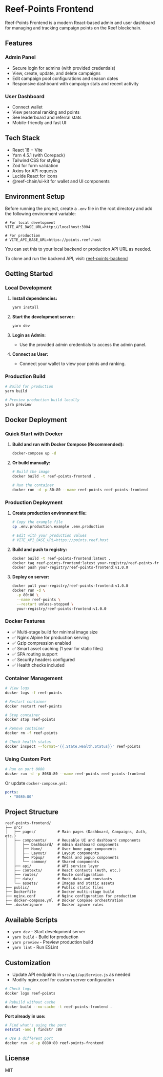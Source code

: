 # Reef-Points Frontend

Reef-Points Frontend is a modern React-based admin and user dashboard for managing and tracking campaign points on the Reef blockchain.

## Features

### Admin Panel

- Secure login for admins (with provided credentials)
- View, create, update, and delete campaigns
- Edit campaign pool configurations and season dates
- Responsive dashboard with campaign stats and recent activity

### User Dashboard

- Connect wallet
- View personal ranking and points
- See leaderboard and referral stats
- Mobile-friendly and fast UI

## Tech Stack

- React 18 + Vite
- Yarn 4.5.1 (with Corepack)
- Tailwind CSS for styling
- Zod for form validation
- Axios for API requests
- Lucide React for icons
- @reef-chain/ui-kit for wallet and UI components

## Environment Setup

Before running the project, create a `.env` file in the root directory and add the following environment variable:

```env
# For local development
VITE_API_BASE_URL=http://localhost:3004

# For production
# VITE_API_BASE_URL=https://points.reef.host
```

You can set this to your local backend or production API URL as needed.

To clone and run the backend API, visit: [reef-points-backend](https://github.com/abdul745/reef-points-backend)

## Getting Started

### Local Development

1. **Install dependencies:**

   ```bash
   yarn install
   ```

2. **Start the development server:**

   ```bash
   yarn dev
   ```

3. **Login as Admin:**

   - Use the provided admin credentials to access the admin panel.

4. **Connect as User:**
   - Connect your wallet to view your points and ranking.

### Production Build

```bash
# Build for production
yarn build

# Preview production build locally
yarn preview
```

## Docker Deployment

### Quick Start with Docker

1. **Build and run with Docker Compose (Recommended):**

   ```bash
   docker-compose up -d
   ```

2. **Or build manually:**

   ```bash
   # Build the image
   docker build -t reef-points-frontend .

   # Run the container
   docker run -d -p 80:80 --name reef-points reef-points-frontend
   ```

### Production Deployment

1. **Create production environment file:**

   ```bash
   # Copy the example file
   cp .env.production.example .env.production

   # Edit with your production values
   # VITE_API_BASE_URL=https://points.reef.host
   ```

2. **Build and push to registry:**

   ```bash
   docker build -t reef-points-frontend:latest .
   docker tag reef-points-frontend:latest your-registry/reef-points-frontend:v1.0.0
   docker push your-registry/reef-points-frontend:v1.0.0
   ```

3. **Deploy on server:**

   ```bash
   docker pull your-registry/reef-points-frontend:v1.0.0
   docker run -d \
     -p 80:80 \
     --name reef-points \
     --restart unless-stopped \
     your-registry/reef-points-frontend:v1.0.0
   ```

### Docker Features

- ✅ Multi-stage build for minimal image size
- ✅ Nginx Alpine for production serving
- ✅ Gzip compression enabled
- ✅ Smart asset caching (1 year for static files)
- ✅ SPA routing support
- ✅ Security headers configured
- ✅ Health checks included

### Container Management

```bash
# View logs
docker logs -f reef-points

# Restart container
docker restart reef-points

# Stop container
docker stop reef-points

# Remove container
docker rm -f reef-points

# Check health status
docker inspect --format='{{.State.Health.Status}}' reef-points
```

### Using Custom Port

```bash
# Run on port 8080
docker run -d -p 8080:80 --name reef-points reef-points-frontend
```

Or update `docker-compose.yml`:

```yaml
ports:
  - "8080:80"
```

## Project Structure

```
reef-points-frontend/
├── src/
│   ├── pages/          # Main pages (Dashboard, Campaigns, Auth, etc.)
│   ├── components/     # Reusable UI and dashboard components
│   │   ├── Dashboard/  # Admin dashboard components
│   │   ├── Home/       # User home page components
│   │   ├── Layout/     # Layout components
│   │   ├── Popup/      # Modal and popup components
│   │   └── common/     # Shared components
│   ├── api/            # API service layer
│   ├── contexts/       # React contexts (Auth, etc.)
│   ├── routes/         # Route configuration
│   ├── data/           # Mock data and constants
│   └── assets/         # Images and static assets
├── public/             # Public static files
├── Dockerfile          # Docker multi-stage build
├── nginx.conf          # Nginx configuration for production
├── docker-compose.yml  # Docker Compose orchestration
└── .dockerignore       # Docker ignore rules
```

## Available Scripts

- `yarn dev` - Start development server
- `yarn build` - Build for production
- `yarn preview` - Preview production build
- `yarn lint` - Run ESLint

## Customization

- Update API endpoints in `src/api/apiService.js` as needed
- Modify nginx.conf for custom server configuration

```bash
# Check logs
docker logs reef-points

# Rebuild without cache
docker build --no-cache -t reef-points-frontend .
```

**Port already in use:**

```bash
# Find what's using the port
netstat -ano | findstr :80

# Use a different port
docker run -d -p 8080:80 reef-points-frontend
```

## License

MIT
